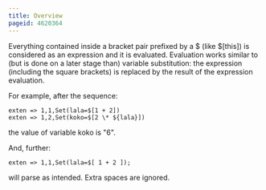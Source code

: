 ```yaml
---
title: Overview
pageid: 4620364
---
```


Everything contained inside a bracket pair prefixed by a $ (like $[this]) is considered as an expression and it is evaluated. Evaluation works similar to (but is done on a later stage than) variable substitution: the expression (including the square brackets) is replaced by the result of the expression evaluation.

For example, after the sequence:

```
exten => 1,1,Set(lala=$[1 + 2])
exten => 1,2,Set(koko=$[2 \* ${lala}])

```

the value of variable koko is "6".

And, further:

```
exten => 1,1,Set(lala=$[ 1 + 2 ]);

```

will parse as intended. Extra spaces are ignored.

